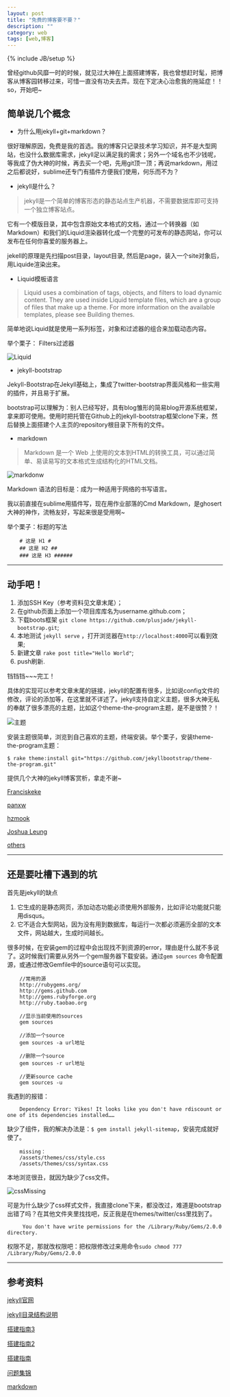 ```yaml
---
layout: post
title: "免费的博客要不要？"
description: ""
category: web
tags: [web,博客]
---
```

{% include JB/setup %}

曾经github风靡一时的时候，就见过大神在上面搭建博客，我也曾想赶时髦，把博客从博客园转移过来，可惜一直没有功夫去弄。现在下定决心治愈我的拖延症！！so，开始吧~

简单说几个概念
-------

 - 为什么用jekyll+git+markdown？

 很好理解原因，免费是我的首选。我的博客只记录技术学习知识，并不是大型网站，也没什么数据库需求，jekyll足以满足我的需求；另外一个域名也不少钱呢，等我成了伪大神的时候，再去买一个吧，先用git顶一顶；再说markdown，用过之后都说好，sublime还专门有插件方便我们使用，何乐而不为？

 - jekyll是什么？

> jekyll是一个简单的博客形态的静态站点生产机器，不需要数据库即可支持一个独立博客站点。

 它有一个模版目录，其中包含原始文本格式的文档，通过一个转换器（如 Markdown）和我们的Liquid渲染器转化成一个完整的可发布的静态网站，你可以发布在任何你喜爱的服务器上。

 jekell的原理是先扫描post目录，layout目录, 然后是page，装入一个site对象后，用Liquide渲染出来。


 - Liquid模板语言

> Liquid uses a combination of tags, objects, and filters to load
> dynamic content. They are used inside Liquid template files, which are
> a group of files that make up a theme. For more information on the
> available templates, please see Building themes.

 简单地说Liquid就是使用一系列标签，对象和过滤器的组合来加载动态内容。

 举个栗子： Filters过滤器

![Liquid][1]

 - jekyll-bootstrap

 Jekyll-Bootstrap在Jekyll基础上，集成了twitter-bootstrap界面风格和一些实用的插件，并且易于扩展。
 
 bootstrap可以理解为：别人已经写好，具有blog雏形的简易blog开源系统框架，拿来即可使用。使用时把托管在Github上的jekyll-bootstrap框架clone下来，然后替换上面搭建个人主页的repository根目录下所有的文件。

 - markdown

> Markdown 是一个 Web 上使用的文本到HTML的转换工具，可以通过简单、易读易写的文本格式生成结构化的HTML文档。

![markdonw][2]

 Markdown 语法的目标是：成为一种适用于网络的书写语言。

 我以前直接在sublime用插件写，现在用作业部落的Cmd Markdown，是ghosert大神的神作，流畅友好，写起来很是受用啊~
 
 
 举个栗子：标题的写法
 
        # 这是 H1 #
        ## 这是 H2 ##
        ### 这是 H3 ######


----------


动手吧！
----

 1. 添加SSH Key（参考资料见文章末尾）；
 2. 在github页面上添加一个项目库库名为username.github.com；
 3. 下载boots框架  `git clone https://github.com/plusjade/jekyll-bootstrap.git`;
 4. 本地测试 `jekyll serve` ，打开浏览器在`http://localhost:4000`可以看到效果;
 5. 新建文章  `rake post title="Hello World"`;
 6. push刷新.

铛铛铛~~~完工！



具体的实现可以参考文章末尾的链接，jekyll的配置有很多，比如说config文件的修改，评论的添加等，在这里就不详述了。jekyll支持自定义主题，很多大神无私的奉献了很多漂亮的主题，比如这个theme-the-program主题，是不是很赞？！

![主题][3]

安装主题很简单，浏览到自己喜欢的主题，终端安装。举个栗子，安装theme-the-program主题：

    $ rake theme:install git="https://github.com/jekyllbootstrap/theme-the-program.git"


提供几个大神的jekyll博客赏析，拿走不谢~

[Franciskeke][4]

[panxw][5]

[hzmook][6]

[Joshua Leung][7]

[others][8]


----------


还是要吐槽下遇到的坑
----------

首先是jekyll的缺点


 1. 它生成的是静态网页，添加动态功能必须使用外部服务，比如评论功能就只能用disqus。
 2. 它不适合大型网站，因为没有用到数据库，每运行一次都必须遍历全部的文本文件，网站越大，生成时间越长。


 很多时候，在安装gem的过程中会出现找不到资源的error，理由是什么就不多说了。这时候我们需要从另外一个gem服务器下载安装。通过`gem sources` 命令配置源，或通过修改Gemfile中的source语句可以实现。

        //常用的源
        http://rubygems.org/
        http://gems.github.com
        http://gems.rubyforge.org
        http://ruby.taobao.org 
        
        //显示当前使用的sources
        gem sources
        
        //添加一个source
        gem sources -a url地址
        
        //删除一个source
        gem sources -r url地址
        
        //更新source cache
        gem sources -u

 我遇到的报错：

        Dependency Error: Yikes! It looks like you don't have rdiscount or one of its dependencies installed……

 缺少了组件，我的解决办法是：`$ gem install jekyll-sitemap`，安装完成就好使了。
  
  
        missing：
        /assets/themes/css/style.css
        /assets/themes/css/syntax.css
        
 本地浏览很丑，就因为缺少了css文件。
 
 ![cssMissing][9]
 
 可是为什么缺少了css样式文件，我直接clone下来，都没改过，难道是bootstrap出错了吗？在其他文件夹里找找吧，反正我是在themes/twitter/css里找到了。

         You don't have write permissions for the /Library/Ruby/Gems/2.0.0 directory.

 权限不足，那就改权限吧：把权限修改过来用命令`sudo chmod 777 /Library/Ruby/Gems/2.0.0`


----------


参考资料
-----

[jekyll官网][10]

[jekyll目录结构说明][11]

[搭建指南3][12]

[搭建指南2][13]

[搭建指南][14]

[问题集锦][15]

[markdown][16]


  [1]: https://github.com/sanyuancap/sanyuancap.github.com/blob/master/assets/blogImg/jekyll/Liquid.png?raw=true
  [2]: https://github.com/sanyuancap/sanyuancap.github.com/blob/master/assets/blogImg/jekyll/cmdMarkdown.png?raw=true
  [3]: https://github.com/sanyuancap/sanyuancap.github.com/blob/master/assets/blogImg/jekyll/zhuti.png?raw=true
  [4]: http://www.francissoung.com/
  [5]: http://www.panxw.com/
  [6]: http://hzmook.github.io/
  [7]: http://joshualeung.github.io/
  [8]: https://github.com/jekyll/jekyll/wiki/Sites
  [9]: https://github.com/sanyuancap/sanyuancap.github.com/blob/master/assets/blogImg/jekyll/cssMissing.png?raw=true
  [10]: http://jekyllbootstrap.com/usage/jekyll-quick-start.html
  [11]: http://www.chinaz.com/web/2014/0616/355745.shtml
  [12]: http://www.tuicool.com/articles/ruMVjyN/
  [13]: http://www.2cto.com/kf/201211/167662.html
  [14]: http://pigerla.com/learn-note/2013-06-12/create-a-blog-with-jekyll-bootstrap/
  [15]: http://www.jianshu.com/p/f5ebfadb0a20
  [16]: http://www.markdown.cn/